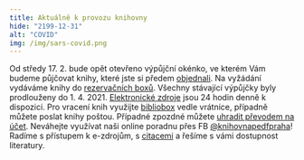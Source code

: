 ```yaml
---
title: Aktuálně k provozu knihovny
hide: "2199-12-31"
alt: "COVID"
img: /img/sars-covid.png
---
```


Od středy 17. 2. bude opět otevřeno výpůjční okénko, ve kterém Vám budeme
půjčovat knihy, které jste si předem [objednali](online_objednani.html).
Na vyžádání vydáváme knihy do [rezervačních boxů](rezervacni_boxy.html).
Všechny stávající výpůjčky byly prodlouženy do 1. 4. 2021.
[Elektronické zdroje](eiz.htm) jsou 24 hodin denně k dispozici. Pro vracení
knih využijte [bibliobox](bibliobox.html) vedle vrátnice, případně můžete poslat knihy poštou.
Případné zpozdné můžete [uhradit převodem na účet](zpozdne.html). Neváhejte využívat naši
online poradnu přes FB [@knihovnapedfpraha](https://www.facebook.com/knihovnapedfpraha)! Radíme s přístupem k e-zdrojům, s
[citacemi](inform_vzdelavani.htm) a řešíme s vámi dostupnost literatury.

